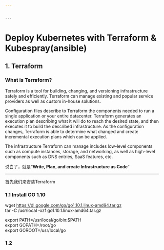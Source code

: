 ```yaml
---


---
```


<h1 id="deploy-kubernetes-with-terraform--kubesprayansible">Deploy Kubernetes with Terraform &amp; Kubespray(ansible)</h1>
<h2 id="terraform">1. Terraform</h2>
<h3 id="what-is-terraform">What is Terraform?</h3>
<p>Terraform is a tool for building, changing, and versioning infrastructure safely and efficiently. Terraform can manage existing and popular service providers as well as custom in-house solutions.</p>
<p>Configuration files describe to Terraform the components needed to run a single application or your entire datacenter. Terraform generates an execution plan describing what it will do to reach the desired state, and then executes it to build the described infrastructure. As the configuration changes, Terraform is able to determine what changed and create incremental execution plans which can be applied.</p>
<p>The infrastructure Terraform can manage includes low-level components such as compute instances, storage, and networking, as well as high-level components such as DNS entries, SaaS features, etc.</p>
<p>说白了，就是“<strong>Write, Plan, and create Infrastructure as Code</strong>”</p>
<hr>
<p>首先我们来安装Terraform</p>
<h3 id="install-go-1.10">1.1 Install GO 1.10</h3>
<p>wget <a href="https://dl.google.com/go/go1.10.1.linux-amd64.tar.gz">https://dl.google.com/go/go1.10.1.linux-amd64.tar.gz</a><br>
tar -C /usr/local -xzf go1.10.1.linux-amd64.tar.gz</p>
<p>export PATH=/usr/local/go/bin:$PATH<br>
export GOPATH=/root/go<br>
export GOROOT=/usr/local/go</p>
<h3 id="section">1.2</h3>

